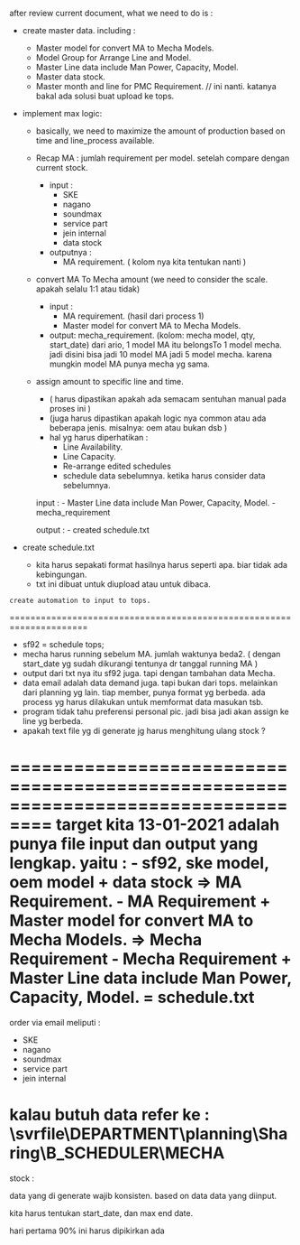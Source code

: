 
after review current document, what we need to do is :

- create master data. including :
    - Master model for convert MA to Mecha Models.
    - Model Group for Arrange Line and Model.
    - Master Line data include Man Power, Capacity, Model.
    - Master data stock.
    - Master month and line for PMC Requirement. // ini nanti. katanya bakal ada solusi buat upload ke tops.


- implement max logic:
    - basically, we need to maximize the amount of production based on time and line_process available.

    - Recap MA : jumlah requirement per model. setelah compare dengan current stock.
        - input     : 
            - SKE
            - nagano
            - soundmax
            - service part
            - jein internal
            - data stock
        - outputnya :
            - MA requirement. ( kolom nya kita tentukan nanti )

    - convert MA To Mecha amount (we need to consider the scale. apakah selalu 1:1 atau tidak)
        - input : 
            - MA requirement. (hasil dari process 1)
            - Master model for convert MA to Mecha Models.
        - output: mecha_requirement. (kolom: mecha model, qty, start_date)
            dari ario, 1 model MA itu belongsTo 1 model mecha.
                jadi disini bisa jadi 10 model MA jadi 5 model mecha. karena mungkin model MA
                punya mecha yg sama.

    - assign amount to specific line and time. 
        - ( harus dipastikan apakah ada semacam sentuhan manual pada proses ini )
        - (juga harus dipastikan apakah logic nya common atau ada beberapa jenis. misalnya: oem atau bukan dsb )
        - hal yg harus diperhatikan :
            - Line Availability.
            - Line Capacity.
            - Re-arrange edited schedules
            - schedule data sebelumnya. ketika harus consider data sebelumnya.
        
        input : 
            - Master Line data include Man Power, Capacity, Model.
            - mecha_requirement

        output :
            - created schedule.txt


- create schedule.txt
    - kita harus sepakati format hasilnya harus seperti apa. biar tidak ada kebingungan.
    - txt ini dibuat untuk diupload atau untuk dibaca.

<!-- another step -->
    create automation to input to tops.

=====================================================================
- sf92 = schedule tops;
- mecha harus running sebelum MA. jumlah waktunya beda2. ( dengan start_date yg sudah dikurangi tentunya dr tanggal running MA )
- output dari txt nya itu sf92 juga. tapi dengan tambahan data Mecha.
- data email adalah data demand juga. tapi bukan dari tops. melainkan dari planning yg lain.
tiap member, punya format yg berbeda. ada process yg harus dilakukan untuk memformat data masukan tsb.
- program tidak tahu preferensi personal pic. jadi bisa jadi akan assign ke line yg berbeda.
- apakah text file yg di generate jg harus menghitung ulang stock ?

==================================================================================
target kita 13-01-2021 adalah punya file input dan output yang lengkap.
yaitu :
    - sf92, ske model, oem model + data stock => MA Requirement.
    - MA Requirement + Master model for convert MA to Mecha Models. => Mecha Requirement
    - Mecha Requirement + Master Line data include Man Power, Capacity, Model. = schedule.txt
==================================================================================================

order via email meliputi :
- SKE
- nagano
- soundmax
- service part
- jein internal

kalau  butuh data refer ke :
\\svrfile\DEPARTMENT\planning\Sharing\B_SCHEDULER\MECHA
=================================================================================================

stock : 

data yang di generate wajib konsisten. based on data data yang diinput.


kita harus tentukan start_date, dan max end date.

hari pertama 90% ini harus dipikirkan ada 